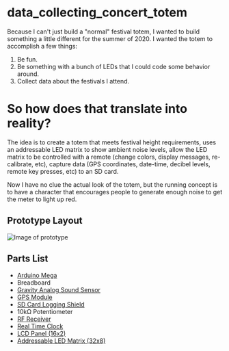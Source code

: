 # data_collecting_concert_totem

Because I can't just build a "normal" festival totem, I wanted to build something a little different for the summer of 2020.  I wanted the totem to accomplish a few things:

 1. Be fun.
 2. Be something with a bunch of LEDs that I could code some behavior around.
 3. Collect data about the festivals I attend.

# So how does that translate into reality?

The idea is to create a totem that meets festival height requirements, uses an addressable LED matrix to show ambient noise levels, allow the LED matrix to be controlled with a remote (change colors, display messages, re-calibrate, etc), capture data (GPS coordinates, date-time, decibel levels, remote key presses, etc) to an SD card.

Now I have no clue the actual look of the totem, but the running concept is to have a character that encourages people to generate enough noise to get the meter to light up red.

## Prototype Layout
![Image of prototype](/images/yaktocat.png)

## Parts List

 - [Arduino Mega](https://www.elegoo.com/product/elegoo-mega-2560-r3-board-blue-atmega2560-atmega16u2-usb-cable/)
 - Breadboard
 - [Gravity Analog Sound Sensor](https://wiki.dfrobot.com/Gravity__Analog_Sound_Level_Meter_SKU_SEN0232)
 - [GPS Module](https://www.dfrobot.com/product-1302.html)
 - [SD Card Logging Shield](https://www.velleman.eu/products/view/?id=435522)
 - 10kΩ Potentiometer
 - [RF Receiver](https://arduinomodules.info/ky-022-infrared-receiver-module/)
 - [Real Time Clock](https://create.arduino.cc/projecthub/MisterBotBreak/how-to-use-a-real-time-clock-module-ds3231-bc90fe)
 - [LCD Panel (16x2)](http://wiki.sunfounder.cc/index.php?title=LCD1602_Module)
 - [Addressable LED Matrix (32x8)](https://www.btf-lighting.com/products/ws2812b-panel-screen-8-8-16-16-8-32-pixel-256-pixels-digital-flexible-led-programmed-individually-addressable-full-color-dc5v?variant=20203594612836)

